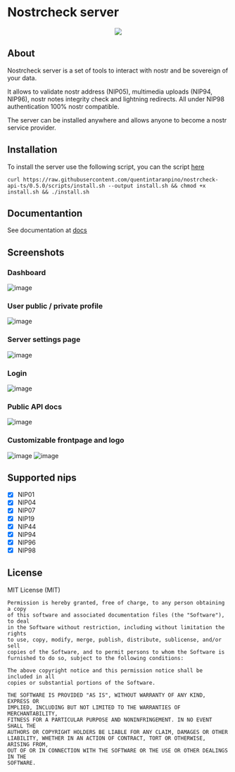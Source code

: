 # Nostrcheck server
<p align="center">
<img src= "https://github.com/quentintaranpino/nostrcheck-api-ts/assets/125748180/b4a7a4c3-938f-4f60-af81-3af4e5178ec4">
</p>

## About
Nostrcheck server is a set of tools to interact with nostr and be sovereign of your data. 

It allows to validate nostr address (NIP05), multimedia uploads (NIP94, NIP96), nostr notes integrity check and lightning redirects. All under NIP98 authentication 100% nostr compatible.

The server can be installed anywhere and allows anyone to become a nostr service provider. 

## Installation

To install the server use the following script, you can the script [here](https://github.com/quentintaranpino/nostrcheck-api-ts/blob/main/scripts/install.sh)

```
curl https://raw.githubusercontent.com/quentintaranpino/nostrcheck-api-ts/0.5.0/scripts/install.sh --output install.sh && chmod +x install.sh && ./install.sh
```
## Documentantion

See documentation at [docs](https://github.com/quentintaranpino/nostrcheck-api-ts/blob/0.5.0/DOCS.md)

## Screenshots
### Dashboard
![image](https://github.com/quentintaranpino/nostrcheck-api-ts/assets/125748180/f9f4ab55-3560-49c2-b437-c90079b7a66c)
### User public / private profile
![image](https://github.com/quentintaranpino/nostrcheck-api-ts/assets/125748180/3b2507d7-5ba1-4d09-8cb1-06aa6298d681)

### Server settings page
![image](https://github.com/quentintaranpino/nostrcheck-api-ts/assets/125748180/89127444-fba3-4ce9-860c-d221989b011b)

### Login 
![image](https://github.com/quentintaranpino/nostrcheck-api-ts/assets/125748180/507ff222-6272-4c33-8144-10ca3264b778)

### Public API docs
![image](https://github.com/quentintaranpino/nostrcheck-api-ts/assets/125748180/6c6f9976-fccc-40fb-a63c-5f9dd507faf0)

### Customizable frontpage and logo
![image](https://github.com/quentintaranpino/nostrcheck-api-ts/assets/125748180/9de9cfc6-52d1-4056-b781-0c7b6278cbb8)
![image](https://github.com/quentintaranpino/nostrcheck-api-ts/assets/125748180/6299137f-e862-4854-bfe0-f793ef0417e6)




## Supported nips

- [x] NIP01
- [x] NIP04
- [x] NIP07
- [x] NIP19
- [x] NIP44
- [x] NIP94
- [x] NIP96
- [x] NIP98

## License

MIT License (MIT)

```
Permission is hereby granted, free of charge, to any person obtaining a copy
of this software and associated documentation files (the "Software"), to deal
in the Software without restriction, including without limitation the rights
to use, copy, modify, merge, publish, distribute, sublicense, and/or sell
copies of the Software, and to permit persons to whom the Software is
furnished to do so, subject to the following conditions:

The above copyright notice and this permission notice shall be included in all
copies or substantial portions of the Software.

THE SOFTWARE IS PROVIDED "AS IS", WITHOUT WARRANTY OF ANY KIND, EXPRESS OR
IMPLIED, INCLUDING BUT NOT LIMITED TO THE WARRANTIES OF MERCHANTABILITY,
FITNESS FOR A PARTICULAR PURPOSE AND NONINFRINGEMENT. IN NO EVENT SHALL THE
AUTHORS OR COPYRIGHT HOLDERS BE LIABLE FOR ANY CLAIM, DAMAGES OR OTHER
LIABILITY, WHETHER IN AN ACTION OF CONTRACT, TORT OR OTHERWISE, ARISING FROM,
OUT OF OR IN CONNECTION WITH THE SOFTWARE OR THE USE OR OTHER DEALINGS IN THE
SOFTWARE.

```
